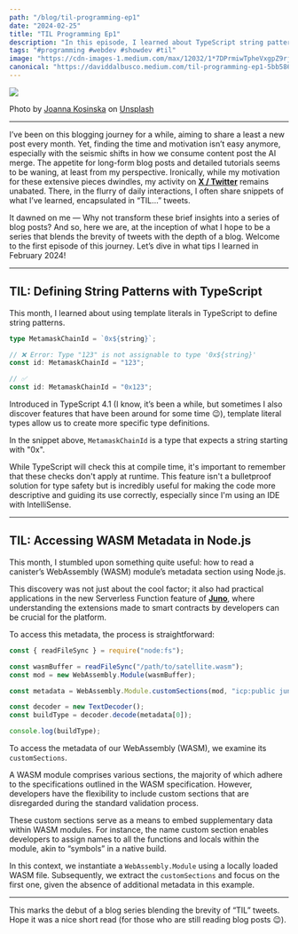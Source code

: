 ```yaml
---
path: "/blog/til-programming-ep1"
date: "2024-02-25"
title: "TIL Programming Ep1"
description: "In this episode, I learned about TypeScript string patterns and Node.js WASM metadata reading."
tags: "#programming #webdev #showdev #til"
image: "https://cdn-images-1.medium.com/max/12032/1*7DPrmiwTpheVxgpZ9rjSUA.jpeg"
canonical: "https://daviddalbusco.medium.com/til-programming-ep1-5bb58690a120"
---
```


![](https://cdn-images-1.medium.com/max/12032/1*7DPrmiwTpheVxgpZ9rjSUA.jpeg)

Photo by [Joanna Kosinska](https://unsplash.com/fr/@joannakosinska?utm_content=creditCopyText&utm_medium=referral&utm_source=unsplash) on [Unsplash](https://unsplash.com/fr/photos/deux-crayons-gris-sur-surface-jaune-1_CMoFsPfso?utm_content=creditCopyText&utm_medium=referral&utm_source=unsplash)

---

I’ve been on this blogging journey for a while, aiming to share a least a new post every month. Yet, finding the time and motivation isn’t easy anymore, especially with the seismic shifts in how we consume content post the AI merge. The appetite for long-form blog posts and detailed tutorials seems to be waning, at least from my perspective. Ironically, while my motivation for these extensive pieces dwindles, my activity on **[X / Twitter](https://twitter.com/daviddalbusco)** remains unabated. There, in the flurry of daily interactions, I often share snippets of what I’ve learned, encapsulated in “TIL…” tweets.

It dawned on me — Why not transform these brief insights into a series of blog posts? And so, here we are, at the inception of what I hope to be a series that blends the brevity of tweets with the depth of a blog. Welcome to the first episode of this journey. Let’s dive in what tips I learned in February 2024!

---

## TIL: Defining String Patterns with TypeScript

This month, I learned about using template literals in TypeScript to define string patterns.

```typescript
type MetamaskChainId = `0x${string}`;

// ❌ Error: Type "123" is not assignable to type '0x${string}'
const id: MetamaskChainId = "123";

// ✅
const id: MetamaskChainId = "0x123";
```

Introduced in TypeScript 4.1 (I know, it’s been a while, but sometimes I also discover features that have been around for some time 😉), template literal types allow us to create more specific type definitions.

In the snippet above, `MetamaskChainId` is a type that expects a string starting with "0x".

While TypeScript will check this at compile time, it's important to remember that these checks don't apply at runtime. This feature isn't a bulletproof solution for type safety but is incredibly useful for making the code more descriptive and guiding its use correctly, especially since I'm using an IDE with IntelliSense.

---

## TIL: Accessing WASM Metadata in Node.js

This month, I stumbled upon something quite useful: how to read a canister’s WebAssembly (WASM) module’s metadata section using Node.js.

This discovery was not just about the cool factor; it also had practical applications in the new Serverless Function feature of **[Juno](https://juno.build/)**, where understanding the extensions made to smart contracts by developers can be crucial for the platform.

To access this metadata, the process is straightforward:

```javascript
const { readFileSync } = require("node:fs");

const wasmBuffer = readFileSync("/path/to/satellite.wasm");
const mod = new WebAssembly.Module(wasmBuffer);

const metadata = WebAssembly.Module.customSections(mod, "icp:public juno:build");

const decoder = new TextDecoder();
const buildType = decoder.decode(metadata[0]);

console.log(buildType);
```

To access the metadata of our WebAssembly (WASM), we examine its `customSections`.

A WASM module comprises various sections, the majority of which adhere to the specifications outlined in the WASM specification. However, developers have the flexibility to include custom sections that are disregarded during the standard validation process.

These custom sections serve as a means to embed supplementary data within WASM modules. For instance, the name custom section enables developers to assign names to all the functions and locals within the module, akin to “symbols” in a native build.

In this context, we instantiate a `WebAssembly.Module` using a locally loaded WASM file. Subsequently, we extract the `customSections` and focus on the first one, given the absence of additional metadata in this example.

---

This marks the debut of a blog series blending the brevity of “TIL” tweets. Hope it was a nice short read (for those who are still reading blog posts 😉).
